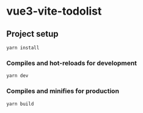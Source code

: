# vue3-vite-todolist

## Project setup
```
yarn install
```

### Compiles and hot-reloads for development
```
yarn dev
```

### Compiles and minifies for production
```
yarn build
```
